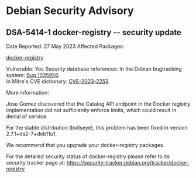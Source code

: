 
Debian Security Advisory
========================


DSA-5414-1 docker-registry -- security update
---------------------------------------------



Date Reported:
27 May 2023
Affected Packages:

[docker-registry](https://packages.debian.org/src:docker-registry)

Vulnerable:
Yes
Security database references:
In the Debian bugtracking system: [Bug 1035956](https://bugs.debian.org/cgi-bin/bugreport.cgi?bug=1035956).  
In Mitre's CVE dictionary: [CVE-2023-2253](https://security-tracker.debian.org/tracker/CVE-2023-2253).  

More information:

Jose Gomez discovered that the Catalog API endpoint in the Docker
registry implementation did not sufficiently enforce limits, which
could result in denial of service.


For the stable distribution (bullseye), this problem has been fixed in
version 2.7.1+ds2-7+deb11u1.


We recommend that you upgrade your docker-registry packages.


For the detailed security status of docker-registry please refer to
its security tracker page at:
<https://security-tracker.debian.org/tracker/docker-registry>





